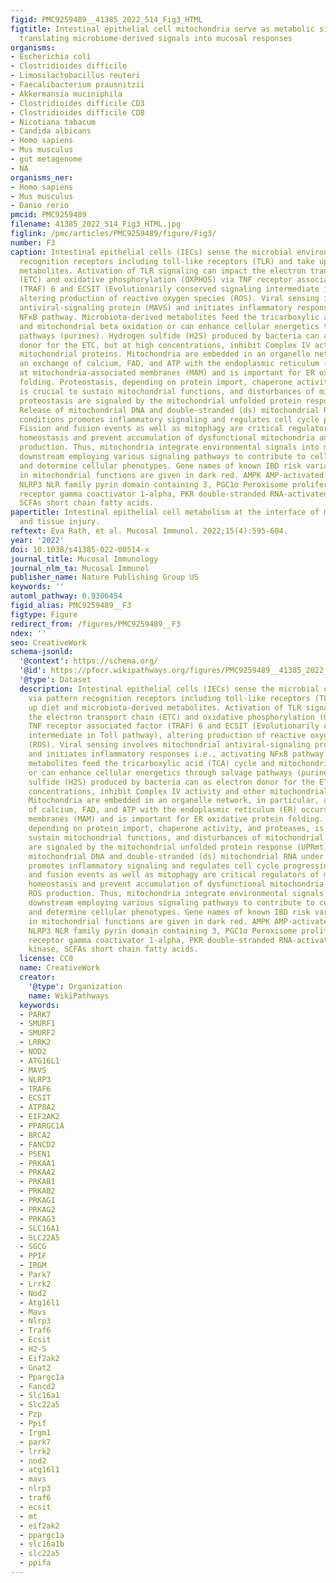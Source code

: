 ```yaml
---
figid: PMC9259489__41385_2022_514_Fig3_HTML
figtitle: Intestinal epithelial cell mitochondria serve as metabolic signaling platform
  translating microbiome-derived signals into mucosal responses
organisms:
- Escherichia coli
- Clostridioides difficile
- Limosilactobacillus reuteri
- Faecalibacterium prausnitzii
- Akkermansia muciniphila
- Clostridioides difficile CD3
- Clostridioides difficile CD8
- Nicotiana tabacum
- Candida albicans
- Homo sapiens
- Mus musculus
- gut metagenome
- NA
organisms_ner:
- Homo sapiens
- Mus musculus
- Danio rerio
pmcid: PMC9259489
filename: 41385_2022_514_Fig3_HTML.jpg
figlink: /pmc/articles/PMC9259489/figure/Fig3/
number: F3
caption: Intestinal epithelial cells (IECs) sense the microbial environment via pattern
  recognition receptors including toll-like receptors (TLR) and take up diet and microbiota-derived
  metabolites. Activation of TLR signaling can impact the electron transport chain
  (ETC) and oxidative phosphorylation (OXPHOS) via TNF receptor associated factor
  (TRAF) 6 and ECSIT (Evolutionarily conserved signaling intermediate in Toll pathway),
  altering production of reactive oxygen species (ROS). Viral sensing involves mitochondrial
  antiviral-signaling protein (MAVS) and initiates inflammatory responses i.e., activating
  NFκB pathway. Microbiota-derived metabolites feed the tricarboxylic acid (TCA) cycle
  and mitochondrial beta oxidation or can enhance cellular energetics through salvage
  pathways (purines). Hydrogen sulfide (H2S) produced by bacteria can as electron
  donor for the ETC, but at high concentrations, inhibit Complex IV activity and other
  mitochondrial proteins. Mitochondria are embedded in an organelle network, in particular,
  an exchange of calcium, FAD, and ATP with the endoplasmic reticulum (ER) occurs
  at mitochondria-associated membranes (MAM) and is important for ER oxidative protein
  folding. Proteostasis, depending on protein import, chaperone activity, and proteases,
  is crucial to sustain mitochondrial functions, and disturbances of mitochondrial
  proteostasis are signaled by the mitochondrial unfolded protein response (UPRmt).
  Release of mitochondrial DNA and double-stranded (ds) mitochondrial RNA under stress
  conditions promotes inflammatory signaling and regulates cell cycle progression.
  Fission and fusion events as well as mitophagy are critical regulators of mitochondrial
  homeostasis and prevent accumulation of dysfunctional mitochondria and excess ROS
  production. Thus, mitochondria integrate environmental signals into metabolism,
  downstream employing various signaling pathways to contribute to cell fate decisions
  and determine cellular phenotypes. Gene names of known IBD risk variants involved
  in mitochondrial functions are given in dark red. AMPK AMP-activated protein kinase,
  NLRP3 NLR family pyrin domain containing 3, PGC1α Peroxisome proliferator-activated
  receptor gamma coactivator 1-alpha, PKR double-stranded RNA-activated protein kinase,
  SCFAs short chain fatty acids.
papertitle: Intestinal epithelial cell metabolism at the interface of microbial dysbiosis
  and tissue injury.
reftext: Eva Rath, et al. Mucosal Immunol. 2022;15(4):595-604.
year: '2022'
doi: 10.1038/s41385-022-00514-x
journal_title: Mucosal Immunology
journal_nlm_ta: Mucosal Immunol
publisher_name: Nature Publishing Group US
keywords: ''
automl_pathway: 0.9306454
figid_alias: PMC9259489__F3
figtype: Figure
redirect_from: /figures/PMC9259489__F3
ndex: ''
seo: CreativeWork
schema-jsonld:
  '@context': https://schema.org/
  '@id': https://pfocr.wikipathways.org/figures/PMC9259489__41385_2022_514_Fig3_HTML.html
  '@type': Dataset
  description: Intestinal epithelial cells (IECs) sense the microbial environment
    via pattern recognition receptors including toll-like receptors (TLR) and take
    up diet and microbiota-derived metabolites. Activation of TLR signaling can impact
    the electron transport chain (ETC) and oxidative phosphorylation (OXPHOS) via
    TNF receptor associated factor (TRAF) 6 and ECSIT (Evolutionarily conserved signaling
    intermediate in Toll pathway), altering production of reactive oxygen species
    (ROS). Viral sensing involves mitochondrial antiviral-signaling protein (MAVS)
    and initiates inflammatory responses i.e., activating NFκB pathway. Microbiota-derived
    metabolites feed the tricarboxylic acid (TCA) cycle and mitochondrial beta oxidation
    or can enhance cellular energetics through salvage pathways (purines). Hydrogen
    sulfide (H2S) produced by bacteria can as electron donor for the ETC, but at high
    concentrations, inhibit Complex IV activity and other mitochondrial proteins.
    Mitochondria are embedded in an organelle network, in particular, an exchange
    of calcium, FAD, and ATP with the endoplasmic reticulum (ER) occurs at mitochondria-associated
    membranes (MAM) and is important for ER oxidative protein folding. Proteostasis,
    depending on protein import, chaperone activity, and proteases, is crucial to
    sustain mitochondrial functions, and disturbances of mitochondrial proteostasis
    are signaled by the mitochondrial unfolded protein response (UPRmt). Release of
    mitochondrial DNA and double-stranded (ds) mitochondrial RNA under stress conditions
    promotes inflammatory signaling and regulates cell cycle progression. Fission
    and fusion events as well as mitophagy are critical regulators of mitochondrial
    homeostasis and prevent accumulation of dysfunctional mitochondria and excess
    ROS production. Thus, mitochondria integrate environmental signals into metabolism,
    downstream employing various signaling pathways to contribute to cell fate decisions
    and determine cellular phenotypes. Gene names of known IBD risk variants involved
    in mitochondrial functions are given in dark red. AMPK AMP-activated protein kinase,
    NLRP3 NLR family pyrin domain containing 3, PGC1α Peroxisome proliferator-activated
    receptor gamma coactivator 1-alpha, PKR double-stranded RNA-activated protein
    kinase, SCFAs short chain fatty acids.
  license: CC0
  name: CreativeWork
  creator:
    '@type': Organization
    name: WikiPathways
  keywords:
  - PARK7
  - SMURF1
  - SMURF2
  - LRRK2
  - NOD2
  - ATG16L1
  - MAVS
  - NLRP3
  - TRAF6
  - ECSIT
  - ATP8A2
  - EIF2AK2
  - PPARGC1A
  - BRCA2
  - FANCD2
  - PSEN1
  - PRKAA1
  - PRKAA2
  - PRKAB1
  - PRKAB2
  - PRKAG1
  - PRKAG2
  - PRKAG3
  - SLC16A1
  - SLC22A5
  - SGCG
  - PPIF
  - IRGM
  - Park7
  - Lrrk2
  - Nod2
  - Atg16l1
  - Mavs
  - Nlrp3
  - Traf6
  - Ecsit
  - H2-S
  - Eif2ak2
  - Gnat2
  - Ppargc1a
  - Fancd2
  - Slc16a1
  - Slc22a5
  - Pzp
  - Ppif
  - Irgm1
  - park7
  - lrrk2
  - nod2
  - atg16l1
  - mavs
  - nlrp3
  - traf6
  - ecsit
  - mt
  - eif2ak2
  - ppargc1a
  - slc16a1b
  - slc22a5
  - ppifa
---
```


